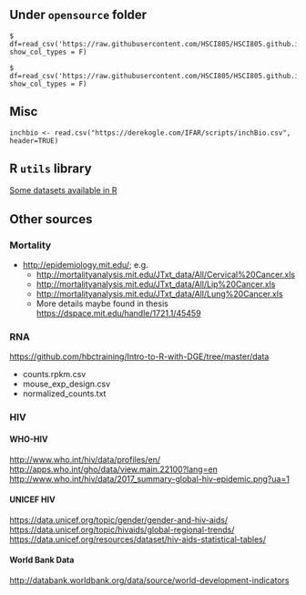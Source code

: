 ## Under ```opensource``` folder

```
$ df=read_csv('https://raw.githubusercontent.com/HSCI805/HSCI805.github.io/main/datasets/wsg.csv', show_col_types = F)
```

```
$ df=read_csv('https://raw.githubusercontent.com/HSCI805/HSCI805.github.io/main/datasets/LungCapData2.csv', show_col_types = F)
```

## Misc

```
inchbio <- read.csv("https://derekogle.com/IFAR/scripts/inchBio.csv", header=TRUE)
```


## R ```utils``` library

[Some datasets available in R](opensource/R_datasets.md)

## Other sources

### Mortality

- http://epidemiology.mit.edu/; e.g.  
  - http://mortalityanalysis.mit.edu/JTxt_data/All/Cervical%20Cancer.xls
  - http://mortalityanalysis.mit.edu/JTxt_data/All/Lip%20Cancer.xls
  - http://mortalityanalysis.mit.edu/JTxt_data/All/Lung%20Cancer.xls
  - More details maybe found in thesis https://dspace.mit.edu/handle/1721.1/45459

### RNA

https://github.com/hbctraining/Intro-to-R-with-DGE/tree/master/data
- counts.rpkm.csv
- mouse_exp_design.csv
- normalized_counts.txt


### HIV

#### WHO-HIV
http://www.who.int/hiv/data/profiles/en/
http://apps.who.int/gho/data/view.main.22100?lang=en
http://www.who.int/hiv/data/2017_summary-global-hiv-epidemic.png?ua=1

#### UNICEF HIV
https://data.unicef.org/topic/gender/gender-and-hiv-aids/
https://data.unicef.org/topic/hivaids/global-regional-trends/
https://data.unicef.org/resources/dataset/hiv-aids-statistical-tables/

#### World Bank Data
http://databank.worldbank.org/data/source/world-development-indicators
